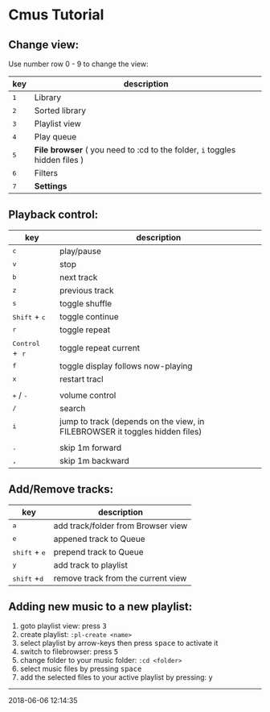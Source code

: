 # Cmus Tutorial

## Change view:

Use number row 0 - 9 to change the view:

| key | description |
| --- | --- |
| <kbd>1</kbd> | Library |
| <kbd>2</kbd> | Sorted library |
| <kbd>3</kbd> | Playlist view |
| <kbd>4</kbd> | Play queue |
| <kbd>5</kbd> | **File browser** \( you need to :cd to the folder\, `i` toggles hidden files ) |
| <kbd>6</kbd> | Filters |
| <kbd>7</kbd> | **Settings** |

## Playback control:

| key | description |
| --- | --- |
| <kbd>c</kbd> | play/pause |
| <kbd>v</kbd> | stop |
| <kbd>b</kbd> | next track |
| <kbd>z</kbd> | previous track |
| <kbd>s</kbd> | toggle shuffle |
| <kbd>Shift</kbd> + <kbd>c</kbd> | toggle continue |
| <kbd>r</kbd> | toggle repeat |
| <kbd>Control</kbd>  +  <kbd>r</kbd> | toggle repeat current |
| <kbd>f</kbd> | toggle display follows now-playing |
| <kbd>x</kbd> | restart tracl |
|||
| <kbd>+</kbd> / <kbd>-</kbd> | volume control |
| <kbd>/</kbd> | search |
| <kbd>i</kbd> | jump to track (depends on the view, in FILEBROWSER it toggles hidden files) |
|||
| <kbd>.</kbd> | skip 1m forward |
| <kbd>,</kbd> | skip 1m backward |


## Add/Remove tracks:

| key | description |
| --- | --- |
| <kbd>a</kbd> | add track/folder from Browser view |
| <kbd>e</kbd> | appened track to Queue |
| <kbd>shift</kbd> + <kbd>e</kbd> | prepend track to Queue |
| <kbd>y</kbd> | add track to playlist |
| <kbd>shift</kbd> +<kbd>d</kbd> | remove track from the current view |

## Adding new music to a new playlist:

1. goto playlist view: press <kbd>3</kbd>
1. create playlist: `:pl-create <name>`
1. select playlist by arrow-keys then press <kbd>space</kbd> to activate it
1. switch to filebrowser: press <kbd>5</kbd>
1. change folder to your music folder: `:cd <folder>`
1. select music files by pressing <kbd>space</kbd>
1. add the selected files to your active playlist by pressing: <kbd>y</kbd>


* * *
2018-06-06 12:14:35